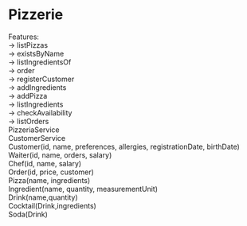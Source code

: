 # Pizzerie
Features:\
-> listPizzas\
-> existsByName\
-> listIngredientsOf\
-> order\
-> registerCustomer\
-> addIngredients\
-> addPizza\
-> listIngredients\
-> checkAvailability\
-> listOrders\
PizzeriaService\
CustomerService\
Customer(id, name, preferences, allergies, registrationDate, birthDate)\
Waiter(id, name, orders, salary)\
Chef(id, name, salary)\
Order(id, price, customer)\
Pizza(name, ingredients)\
Ingredient(name, quantity, measurementUnit)\
Drink(name,quantity)\
Cocktail(Drink,ingredients)\
Soda(Drink)
